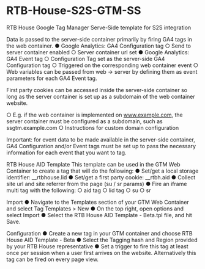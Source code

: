 # RTB-House-S2S-GTM-SS
RTB House Google Tag Manager Serve-Side template for S2S integration


Data is passed to the server-side container primarily by firing GA4 tags in the web container.
● Google Analytics: GA4 Configuration tag
○ Send to server container enabled
○ Server container url set
● Google Analytics: GA4 Event tag
○ Configuration Tag set as the server-side GA4 Configuration tag
○ Triggered on the corresponding web container event
○ Web variables can be passed from web -> server by defining them as event
parameters for each GA4 Event tag.

First party cookies can be accessed inside the server-side container so long as the server
container is set up as a subdomain of the web container website.

○ E.g. if the web container is implemented on www.example.com, the server
container must be configured as a subdomain, such as ssgtm.example.com
○ Instructions for custom domain configuration

Important: for event data to be made available in the server-side container, GA4
Configuration and/or Event tags must be set up to pass the necessary information for
each event that you want to tag.

RTB House AID Template
This template can be used in the GTM Web Container to create a tag that will do the following:
● Set/get a local storage identifier: __rtbhouse.lid
● Set/get a first party cookie: __rtbh.aid
● Collect site url and site referrer from the page (su / sr params)
● Fire an iframe multi tag with the following:
○ aid tag
○ lid tag
○ su
○ sr

Import
● Navigate to the Templates section of your GTM Web Container and select Tag Templates > New
● On the top right, open options and select Import
● Select the RTB House AID Template - Beta.tpl file, and hit Save.

Configuration
● Create a new tag in your GTM container and choose RTB House AID Template - Beta
● Select the Tagging hash and Region provided by your RTB House representative
● Set a trigger to fire this tag at least once per session when a user first arrives on the
website. Alternatively this tag can be fired on every page view.
